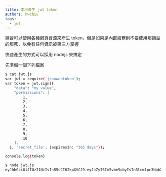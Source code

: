 ```yaml
---
title: 本地產生 jwt token
authors: hwchiu
tags:
  - jwt
---
```


練習可以使用各種網頁資源來產生 token，但是如果是內部服務則不要使用那類型的服務，以免有任何資訊被第三方掌握

快速產生的方式可以採用 nodejs 來搞定

先準備一個下列檔案

```bash
$ cat jwt.js
var jwt = require('jsonwebtoken');
var token = jwt.sign({
    "data": "my value",
    "permissions": [
        1,
        2,
        3,
        4,
        5,
        6,
        7,
        8,
        9,
        10
    ],
  }, 'secret_file', {expiresIn: "365 days"});

console.log(token)

$ node jwt.js
eyJhbGciOiJIUzI1NiIsInR5cCI6IkpXVCJ9.eyJnZyI6Im5vbm9ubyIsInBlcm1pc3Npb25zIjpbMSwyLDMsNCw1LDYsNyw4LDksMTBdLCJpYXQiOjE2OTY5OTM1NjksImV4cCI6MTcyODUyOTU2OX0.b-5UiuaNdFPuwgJMn8Ji3v803OA00qA8aSwetY7XDEY
```